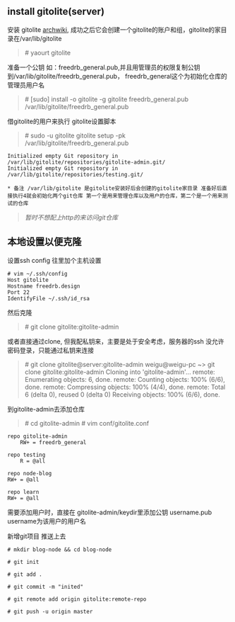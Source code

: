 ## install  gitolite(server)
安装 gitolite [archwiki](https://wiki.archlinux.org/index.php/Gitolite), 成功之后它会创建一个gitolite的账户和组，gitolite的家目录在/var/lib/gitolite
>\# yaourt gitolite

准备一个公钥 如：freedrb_general.pub,并且用管理员的权限复制公钥到/var/lib/gitolite/freedrb_general.pub， freedrb_general这个为初始化仓库的管理员用户名
>\# [sudo] install -o gitolite -g gitolite freedrb_general.pub /var/lib/gitolite/freedrb_general.pub

借gitolite的用户来执行 gitolite设置脚本
>\# sudo -u gitolite gitolite setup -pk /var/lib/gitolite/freedrb_general.pub

    Initialized empty Git repository in /var/lib/gitolite/repositories/gitolite-admin.git/
    Initialized empty Git repository in /var/lib/gitolite/repositories/testing.git/

    * 备注 /var/lib/gitolite 是gitolite安装好后会创建的gitolite家目录 准备好后直接执行4就会初始化两个git仓库 第一个是用来管理仓库以及用户的仓库，第二个是一个用来测试的仓库

> *暂时不想配上http的来访问git仓库*

## 本地设置以便克隆
设置ssh config 往里加个主机设置
>
    # vim ~/.ssh/config
    Host gitolite
    Hostname freedrb.design
    Port 22
    IdentifyFile ~/.ssh/id_rsa

然后克隆
>\# git clone gitolite:gitolite-admin

或者直接通过clone, 但我配私钥来，主要是处于安全考虑，服务器的ssh 没允许密码登录，只能通过私钥来连接
>\# git clone gitolite@server:gitolite-admin
weigu@weigu-pc ~> git clone gitolite:gitolite-admin
Cloning into 'gitolite-admin'...
remote: Enumerating objects: 6, done.
remote: Counting objects: 100% (6/6), done.
remote: Compressing objects: 100% (4/4), done.
remote: Total 6 (delta 0), reused 0 (delta 0)
Receiving objects: 100% (6/6), done.

到gitolite-admin去添加仓库
>\# cd gitolite-admin
>\# vim conf/gitolite.conf
>
    repo gitolite-admin
        RW+ = freedrb_general

    repo testing
        R = @all

    repo node-blog
    RW+ = @all

    repo learn
    RW+ = @all

需要添加用户时，直接在 gitolite-admin/keydir里添加公钥 username.pub username为该用户的用户名

新增git项目 推送上去
>
    # mkdir blog-node && cd blog-node

    # git init

    # git add .

    # git commit -m "inited"

    # git remote add origin gitolite:remote-repo

    # git push -u origin master




